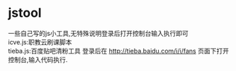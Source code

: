 # jstool
一些自己写的js小工具,无特殊说明登录后打开控制台输入执行即可  
icve.js:职教云刷课脚本  
tieba.js:百度贴吧清粉工具 登录后在 http://tieba.baidu.com/i/i/fans 页面下打开控制台,输入代码执行.  
